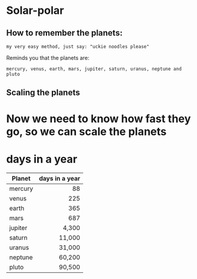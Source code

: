 # Solar-polar

## How to remember the planets:

```
my very easy method, just say: "uckie noodles please"
```

Reminds you that the planets are:
```
mercury, venus, earth, mars, jupiter, saturn, uranus, neptune and pluto
```
## Scaling the planets

# Now we need to know how fast they go, so we can scale the planets

# days in a year

Planet | days in a year
--- | ---: 
mercury | 88
venus | 225 
earth | 365
mars | 687
jupiter | 4,300
saturn | 11,000
uranus | 31,000
neptune | 60,200
pluto | 90,500
